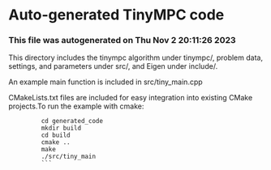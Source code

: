 # Auto-generated TinyMPC code

### This file was autogenerated on Thu Nov  2 20:11:26 2023
This directory includes the tinympc algorithm under tinympc/,         problem data, settings, and parameters under src/, and Eigen under include/.

An example main function is included in src/tiny_main.cpp

CMakeLists.txt files are included for easy integration into         existing CMake projects.To run the example with cmake:
```
         cd generated_code
         mkdir build
         cd build
         cmake ..
         make
         ./src/tiny_main
         ```